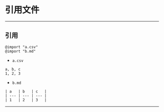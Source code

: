 # 引用文件

---

## 引用

```shell
@import "a.csv"
@import "b.md"
```

- `a.csv`

```shell
a, b, c
1, 2, 3
```

- `b.md`

```shell
| a   | b   | c   |
| --- | --- | --- |
| 1   | 2   | 3   |
```

---
